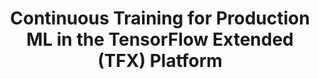---
title: 'Continuous Training for Production ML in the TensorFlow Extended (TFX) Platform' 
acronym: CTPML
type: AL
webpage: 'https://www.usenix.org/system/files/opml19papers-baylor.pdf' 
---